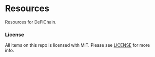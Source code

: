# Resources

Resources for DeFiChain. 

### License

All items on this repo is licensed with MIT. Please see [LICENSE](https://github.com/DeFiCh/resources/blob/main/LICENSE) for more info. 
